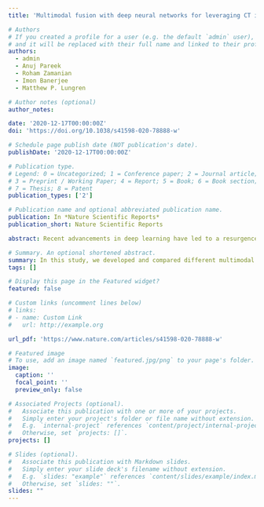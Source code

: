 ```yaml
---
title: 'Multimodal fusion with deep neural networks for leveraging CT imaging and electronic health record: a case-study in pulmonary embolism detection'

# Authors
# If you created a profile for a user (e.g. the default `admin` user), write the username (folder name) here
# and it will be replaced with their full name and linked to their profile.
authors:
  - admin
  - Anuj Pareek
  - Roham Zamanian
  - Imon Banerjee
  - Matthew P. Lungren 

# Author notes (optional)
author_notes:

date: '2020-12-17T00:00:00Z'
doi: 'https://doi.org/10.1038/s41598-020-78888-w'

# Schedule page publish date (NOT publication's date).
publishDate: '2020-12-17T00:00:00Z'

# Publication type.
# Legend: 0 = Uncategorized; 1 = Conference paper; 2 = Journal article;
# 3 = Preprint / Working Paper; 4 = Report; 5 = Book; 6 = Book section;
# 7 = Thesis; 8 = Patent
publication_types: ['2']

# Publication name and optional abbreviated publication name.
publication: In *Nature Scientific Reports*
publication_short: Nature Scientific Reports

abstract: Recent advancements in deep learning have led to a resurgence of medical imaging and Electronic Medical Record (EMR) models for a variety of applications, including clinical decision support, automated workflow triage, clinical prediction and more. However, very few models have been developed to integrate both clinical and imaging data, despite that in routine practice clinicians rely on EMR to provide context in medical imaging interpretation. In this study, we developed and compared different multimodal fusion model architectures that are capable of utilizing both pixel data from volumetric Computed Tomography Pulmonary Angiography scans and clinical patient data from the EMR to automatically classify Pulmonary Embolism (PE) cases. The best performing multimodality model is a late fusion model that achieves an AUROC of 0.947 [95% CI 0.946–0.948] on the entire held‑out test set, outperforming imaging‑only and EMR‑only single modality models.

# Summary. An optional shortened abstract.
summary: In this study, we developed and compared different multimodal fusion model architectures that are capable of utilizing both pixel data from volumetric Computed Tomography Pulmonary Angiography scans and clinical patient data from the EMR to automatically classify Pulmonary Embolism (PE) cases.
tags: []

# Display this page in the Featured widget?
featured: false

# Custom links (uncomment lines below)
# links:
# - name: Custom Link
#   url: http://example.org

url_pdf: 'https://www.nature.com/articles/s41598-020-78888-w'

# Featured image
# To use, add an image named `featured.jpg/png` to your page's folder.
image:
  caption: ''
  focal_point: ''
  preview_only: false

# Associated Projects (optional).
#   Associate this publication with one or more of your projects.
#   Simply enter your project's folder or file name without extension.
#   E.g. `internal-project` references `content/project/internal-project/index.md`.
#   Otherwise, set `projects: []`.
projects: []

# Slides (optional).
#   Associate this publication with Markdown slides.
#   Simply enter your slide deck's filename without extension.
#   E.g. `slides: "example"` references `content/slides/example/index.md`.
#   Otherwise, set `slides: ""`.
slides: ""
---
```

